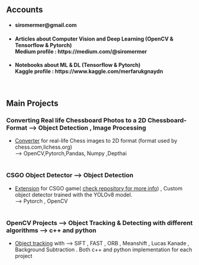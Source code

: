 
## Accounts
- <h4> siromermer@gmail.com </h3>

- <h4> Articles about Computer Vision and Deep Learning (OpenCV & Tensorflow & Pytorch) <br> Medium profile : https://medium.com/@siromermer</h3>

- <h4> Notebooks about ML & DL (Tensorflow & Pytorch)<br> Kaggle profile : https://www.kaggle.com/merfarukgnaydn</h3>
<br>

## Main Projects <br>

###  Converting Real life Chessboard Photos to a 2D Chessboard-Format --> Object Detection , Image Processing 
- <a href="https://github.com/siromermer/Dynamic-Chess-Board-Piece-Extraction">Converter</a> for real-life Chess images to 2D format  (format used by chess.com,lichess.org)  <BR> --> OpenCV,Pytorch,Pandas, Numpy ,Depthai <br><br>

###  CSGO Object Detector --> Object Detection 
- <a href="https://github.com/siromermer/CS2-CSGO-Yolov8-Yolov7-ObjectDetection">Extension</a> for CSGO game( <a href="https://github.com/siromermer/CS2-CSGO-Yolov8-Yolov7-ObjectDetection">check repository for more info</a>) , Custom object detector trained with the YOLOv8 model.<br>
--> Pytorch , OpenCV<br><br>
 
 ###  OpenCV Projects --> Object Tracking & Detecting with different algorithms --> c++ and python
- <a href="https://github.com/siromermer/OpenCV-Projects-cpp-python">  Object tracking</a> with --> SIFT , FAST , ORB , Meanshift , Lucas Kanade , Background Subtraction . Both c++ and python implementation for each project


